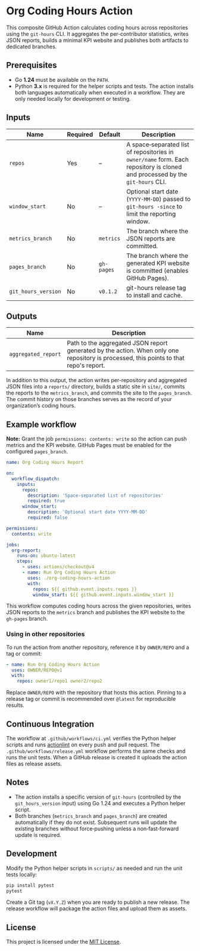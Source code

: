 # Org Coding Hours Action

This composite GitHub Action calculates coding hours across repositories using the `git-hours` CLI. It aggregates the per‑contributor statistics, writes JSON reports, builds a minimal KPI website and publishes both artifacts to dedicated branches.

## Prerequisites

* Go **1.24** must be available on the `PATH`.
* Python **3.x** is required for the helper scripts and tests.
The action installs both languages automatically when executed in a workflow. They are only needed locally for development or testing.


## Inputs

| Name | Required | Default | Description |
|-----|---------|---------|-------------|
| `repos` | Yes | – | A space‑separated list of repositories in `owner/name` form. Each repository is cloned and processed by the `git‑hours` CLI. |
| `window_start` | No | – | Optional start date (`YYYY‑MM‑DD`) passed to `git‑hours -since` to limit the reporting window. |
| `metrics_branch` | No | `metrics` | The branch where the JSON reports are committed. |
| `pages_branch` | No | `gh-pages` | The branch where the generated KPI website is committed (enables GitHub Pages). |
| `git_hours_version` | No | `v0.1.2` | git-hours release tag to install and cache. |

## Outputs

| Name | Description |
|------|-------------|
| `aggregated_report` | Path to the aggregated JSON report generated by the action. When only one repository is processed, this points to that repo's report. |

In addition to this output, the action writes per-repository and aggregated JSON files into a `reports/` directory, builds a static site in `site/`, commits the reports to the `metrics_branch`, and commits the site to the `pages_branch`. The commit history on those branches serves as the record of your organization’s coding hours.

## Example workflow

**Note:** Grant the job `permissions: contents: write` so the action can push metrics and the KPI website. GitHub Pages must be enabled for the configured `pages_branch`.
```yaml
name: Org Coding Hours Report

on:
  workflow_dispatch:
    inputs:
      repos:
        description: 'Space‑separated list of repositories'
        required: true
      window_start:
        description: 'Optional start date YYYY‑MM‑DD'
        required: false

permissions:
  contents: write

jobs:
  org-report:
    runs-on: ubuntu-latest
    steps:
      - uses: actions/checkout@v4
      - name: Run Org Coding Hours Action
        uses: ./org-coding-hours-action
        with:
          repos: ${{ github.event.inputs.repos }}
          window_start: ${{ github.event.inputs.window_start }}
```

This workflow computes coding hours across the given repositories, writes JSON reports to the `metrics` branch and publishes the KPI website to the `gh-pages` branch.

### Using in other repositories

To run the action from another repository, reference it by `OWNER/REPO` and a tag or commit:

```yaml
- name: Run Org Coding Hours Action
  uses: OWNER/REPO@v1
  with:
    repos: owner1/repo1 owner2/repo2
```

Replace `OWNER/REPO` with the repository that hosts this action. Pinning to a release tag or commit is recommended over `@latest` for reproducible results.
## Continuous Integration

The workflow at `.github/workflows/ci.yml` verifies the Python helper scripts and runs [actionlint](https://github.com/rhysd/actionlint) on every push and pull request. The `.github/workflows/release.yml` workflow performs the same checks and runs the unit tests. When a GitHub release is created it uploads the action files as release assets.

## Notes

* The action installs a specific version of `git‑hours` (controlled by the `git_hours_version` input) using Go 1.24 and executes a Python helper script.
* Both branches (`metrics_branch` and `pages_branch`) are created automatically if they do not exist. Subsequent runs will update the existing branches without force‑pushing unless a non‑fast‑forward update is required.

## Development

Modify the Python helper scripts in `scripts/` as needed and run the unit tests locally:

```bash
pip install pytest
pytest
```

Create a Git tag (`vX.Y.Z`) when you are ready to publish a new release. The release workflow will package the action files and upload them as assets.

## License

This project is licensed under the [MIT License](LICENSE).
